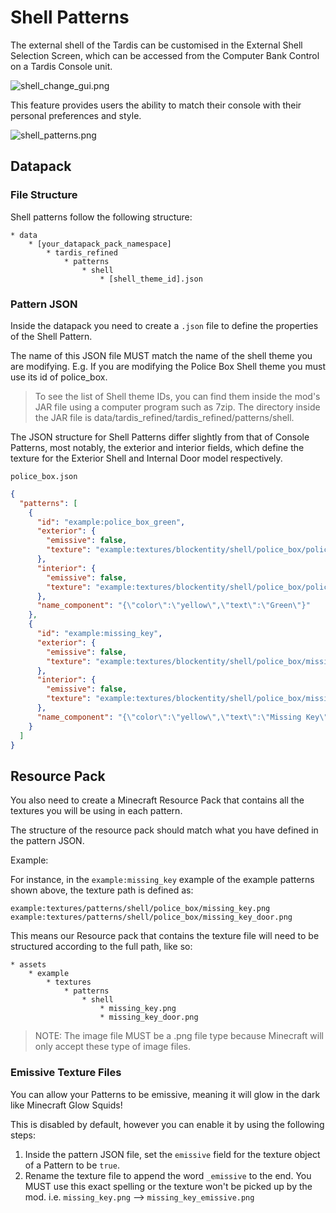 # Shell Patterns

The external shell of the Tardis can be customised in the External Shell Selection Screen, which can be accessed from the Computer Bank Control on a Tardis Console unit.

![shell_change_gui.png](shell_change_gui.png)

This feature provides users the ability to match their console with their personal preferences and style.

![shell_patterns.png](shell_patterns.png)

## Datapack

### File Structure
Shell patterns follow the following structure:
```
* data
    * [your_datapack_pack_namespace]
        * tardis_refined
            * patterns
                * shell
                    * [shell_theme_id].json
```

### Pattern JSON

Inside the datapack you need to create a ``.json`` file to define the properties of the Shell Pattern.

The name of this JSON file MUST match the name of the shell theme you are modifying. E.g. If you are modifying the Police Box Shell theme you must use its id of police_box.

> To see the list of Shell theme IDs, you can find them inside the mod's JAR file using a computer program such as 7zip. The directory inside the JAR file is data/tardis_refined/tardis_refined/patterns/shell.

The JSON structure for Shell Patterns differ slightly from that of Console Patterns, most notably, the exterior and interior fields, which define the texture for the Exterior Shell and Internal Door model respectively.

``police_box.json``
```json
{
  "patterns": [
    {
      "id": "example:police_box_green",
      "exterior": {
        "emissive": false,
        "texture": "example:textures/blockentity/shell/police_box/police_box_green.png"
      },
      "interior": {
        "emissive": false,
        "texture": "example:textures/blockentity/shell/police_box/police_box_green_door.png"
      },
      "name_component": "{\"color\":\"yellow\",\"text\":\"Green\"}"
    },
    {
      "id": "example:missing_key",
      "exterior": {
        "emissive": false,
        "texture": "example:textures/blockentity/shell/police_box/missing_key.png"
      },
      "interior": {
        "emissive": false,
        "texture": "example:textures/blockentity/shell/police_box/missing_key_door.png"
      },
      "name_component": "{\"color\":\"yellow\",\"text\":\"Missing Key\"}"
    }
  ]
}
```

## Resource Pack
You also need to create a Minecraft Resource Pack that contains all the textures you will be using in each pattern.

The structure of the resource pack should match what you have defined in the pattern JSON.

Example:

For instance, in the ``example:missing_key`` example of the example patterns shown above, the texture path is defined as:

``example:textures/patterns/shell/police_box/missing_key.png``
``example:textures/patterns/shell/police_box/missing_key_door.png``

This means our Resource pack that contains the texture file will need to be structured according to the full path, like so:

```
* assets
    * example
        * textures
            * patterns
                * shell
                    * missing_key.png
                    * missing_key_door.png
```

> NOTE: The image file MUST be a .png file type because Minecraft will only accept these type of image files.

### Emissive Texture Files

You can allow your Patterns to be emissive, meaning it will glow in the dark like Minecraft Glow Squids!

This is disabled by default, however you can enable it by using the following steps:

1. Inside the pattern JSON file, set the ``emissive`` field for the texture object of a Pattern to be ``true``.
2. Rename the texture file to append the word ``_emissive`` to the end. You MUST use this exact spelling or the texture won't be picked up by the mod. i.e. ``missing_key.png`` --> ``missing_key_emissive.png``

